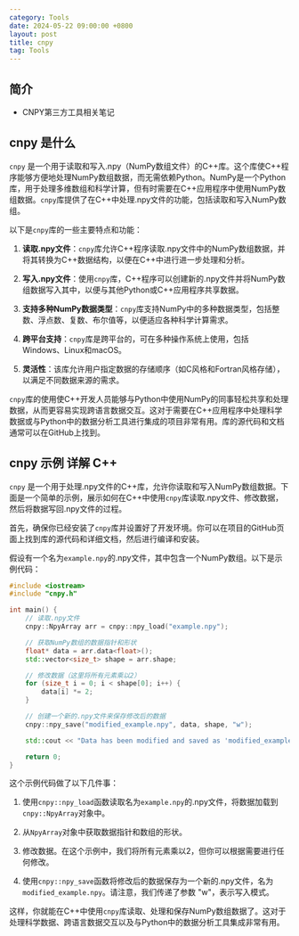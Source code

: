 ```yaml
---
category: Tools
date: 2024-05-22 09:00:00 +0800
layout: post
title: cnpy
tag: Tools
---
```

## 简介

+ CNPY第三方工具相关笔记

## cnpy 是什么

`cnpy` 是一个用于读取和写入.npy（NumPy数组文件）的C++库。这个库使C++程序能够方便地处理NumPy数组数据，而无需依赖Python。NumPy是一个Python库，用于处理多维数组和科学计算，但有时需要在C++应用程序中使用NumPy数组数据。`cnpy`库提供了在C++中处理.npy文件的功能，包括读取和写入NumPy数组。

以下是`cnpy`库的一些主要特点和功能：

1. **读取.npy文件**：`cnpy`库允许C++程序读取.npy文件中的NumPy数组数据，并将其转换为C++数据结构，以便在C++中进行进一步处理和分析。

2. **写入.npy文件**：使用`cnpy`库，C++程序可以创建新的.npy文件并将NumPy数组数据写入其中，以便与其他Python或C++应用程序共享数据。

3. **支持多种NumPy数据类型**：`cnpy`库支持NumPy中的多种数据类型，包括整数、浮点数、复数、布尔值等，以便适应各种科学计算需求。

4. **跨平台支持**：`cnpy`库是跨平台的，可在多种操作系统上使用，包括Windows、Linux和macOS。

5. **灵活性**：该库允许用户指定数据的存储顺序（如C风格和Fortran风格存储），以满足不同数据来源的需求。

`cnpy`库的使用使C++开发人员能够与Python中使用NumPy的同事轻松共享和处理数据，从而更容易实现跨语言数据交互。这对于需要在C++应用程序中处理科学数据或与Python中的数据分析工具进行集成的项目非常有用。库的源代码和文档通常可以在GitHub上找到。

## cnpy 示例 详解 C++

`cnpy` 是一个用于处理.npy文件的C++库，允许你读取和写入NumPy数组数据。下面是一个简单的示例，展示如何在C++中使用`cnpy`库读取.npy文件、修改数据，然后将数据写回.npy文件的过程。

首先，确保你已经安装了`cnpy`库并设置好了开发环境。你可以在项目的GitHub页面上找到库的源代码和详细文档，然后进行编译和安装。

假设有一个名为`example.npy`的.npy文件，其中包含一个NumPy数组。以下是示例代码：

```cpp
#include <iostream>
#include "cnpy.h"

int main() {
    // 读取.npy文件
    cnpy::NpyArray arr = cnpy::npy_load("example.npy");

    // 获取NumPy数组的数据指针和形状
    float* data = arr.data<float>();
    std::vector<size_t> shape = arr.shape;

    // 修改数据（这里将所有元素乘以2）
    for (size_t i = 0; i < shape[0]; i++) {
        data[i] *= 2;
    }

    // 创建一个新的.npy文件来保存修改后的数据
    cnpy::npy_save("modified_example.npy", data, shape, "w");

    std::cout << "Data has been modified and saved as 'modified_example.npy'." << std::endl;

    return 0;
}
```

这个示例代码做了以下几件事：

1. 使用`cnpy::npy_load`函数读取名为`example.npy`的.npy文件，将数据加载到`cnpy::NpyArray`对象中。

2. 从`NpyArray`对象中获取数据指针和数组的形状。

3. 修改数据。在这个示例中，我们将所有元素乘以2，但你可以根据需要进行任何修改。

4. 使用`cnpy::npy_save`函数将修改后的数据保存为一个新的.npy文件，名为`modified_example.npy`。请注意，我们传递了参数 "w"，表示写入模式。

这样，你就能在C++中使用`cnpy`库读取、处理和保存NumPy数组数据了。这对于处理科学数据、跨语言数据交互以及与Python中的数据分析工具集成非常有用。